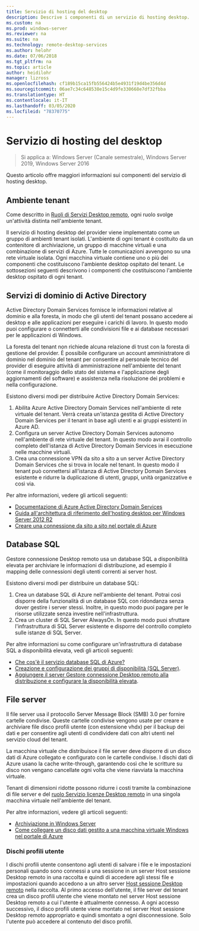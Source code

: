 ```yaml
---
title: Servizio di hosting del desktop
description: Descrive i componenti di un servizio di hosting desktop.
ms.custom: na
ms.prod: windows-server
ms.reviewer: na
ms.suite: na
ms.technology: remote-desktop-services
ms.author: helohr
ms.date: 07/06/2018
ms.tgt_pltfrm: na
ms.topic: article
author: heidilohr
manager: lizross
ms.openlocfilehash: cf189b15ca15fb556424b5e4931f19d4be356d4d
ms.sourcegitcommit: 06ae7c34c648538e15c4d9fe330668e7df32fbba
ms.translationtype: HT
ms.contentlocale: it-IT
ms.lasthandoff: 03/05/2020
ms.locfileid: "78370775"
---
```

# <a name="desktop-hosting-service"></a>Servizio di hosting del desktop

>Si applica a: Windows Server (Canale semestrale), Windows Server 2019, Windows Server 2016

Questo articolo offre maggiori informazioni sui componenti del servizio di hosting desktop.

## <a name="tenant-environment"></a>Ambiente tenant

Come descritto in [Ruoli di Servizi Desktop remoto](rds-roles.md), ogni ruolo svolge un'attività distinta nell'ambiente tenant.

Il servizio di hosting desktop del provider viene implementato come un gruppo di ambienti tenant isolati. L'ambiente di ogni tenant è costituito da un contenitore di archiviazione, un gruppo di macchine virtuali e una combinazione di servizi di Azure. Tutte le comunicazioni avvengono su una rete virtuale isolata. Ogni macchina virtuale contiene uno o più dei componenti che costituiscono l'ambiente desktop ospitato del tenant. Le sottosezioni seguenti descrivono i componenti che costituiscono l'ambiente desktop ospitato di ogni tenant.

## <a name="active-directory-domain-services"></a>Servizi di dominio di Active Directory

Active Directory Domain Services fornisce le informazioni relative al dominio e alla foresta, in modo che gli utenti del tenant possano accedere ai desktop e alle applicazioni per eseguire i carichi di lavoro. In questo modo puoi configurare o connetterti alle condivisioni file e ai database necessari per le applicazioni di Windows.

La foresta del tenant non richiede alcuna relazione di trust con la foresta di gestione del provider. È possibile configurare un account amministratore di dominio nel dominio del tenant per consentire al personale tecnico del provider di eseguire attività di amministrazione nell'ambiente del tenant (come il monitoraggio dello stato del sistema e l'applicazione degli aggiornamenti del software) e assistenza nella risoluzione dei problemi e nella configurazione.

Esistono diversi modi per distribuire Active Directory Domain Services:

1. Abilita Azure Active Directory Domain Services nell'ambiente di rete virtuale del tenant. Verrà creata un'istanza gestita di Active Directory Domain Services per il tenant in base agli utenti e ai gruppi esistenti in Azure AD.
2. Configura un server Active Directory Domain Services autonomo nell'ambiente di rete virtuale del tenant. In questo modo avrai il controllo completo dell'istanza di Active Directory Domain Services in esecuzione nelle macchine virtuali.
3. Crea una connessione VPN da sito a sito a un server Active Directory Domain Services che si trova in locale nel tenant. In questo modo il tenant può connettersi all'istanza di Active Directory Domain Services esistente e ridurre la duplicazione di utenti, gruppi, unità organizzative e così via.

Per altre informazioni, vedere gli articoli seguenti:

* [Documentazione di Azure Active Directory Domain Services](https://docs.microsoft.com/azure/active-directory-domain-services/)
* [Guida all'architettura di riferimento dell'hosting desktop per Windows Server 2012 R2](https://docs.microsoft.com/azure/vpn-gateway/vpn-gateway-howto-site-to-site-resource-manager-portal)
* [Creare una connessione da sito a sito nel portale di Azure](https://docs.microsoft.com/azure/vpn-gateway/vpn-gateway-howto-site-to-site-resource-manager-portal)

## <a name="sql-database"></a>Database SQL

Gestore connessione Desktop remoto usa un database SQL a disponibilità elevata per archiviare le informazioni di distribuzione, ad esempio il mapping delle connessioni degli utenti correnti ai server host.

Esistono diversi modi per distribuire un database SQL:

1. Crea un database SQL di Azure nell'ambiente del tenant. Potrai così disporre della funzionalità di un database SQL con ridondanza senza dover gestire i server stessi. Inoltre, in questo modo puoi pagare per le risorse utilizzate senza investire nell'infrastruttura.
2. Crea un cluster di SQL Server AlwaysOn. In questo modo puoi sfruttare l'infrastruttura di SQL Server esistente e disporre del controllo completo sulle istanze di SQL Server.

Per altre informazioni su come configurare un'infrastruttura di database SQL a disponibilità elevata, vedi gli articoli seguenti:

* [Che cos'è il servizio database SQL di Azure?](https://docs.microsoft.com/azure/sql-database/sql-database-technical-overview)
* [Creazione e configurazione dei gruppi di disponibilità (SQL Server)](https://docs.microsoft.com/sql/database-engine/availability-groups/windows/creation-and-configuration-of-availability-groups-sql-server?view=sql-server-2017).
* [Aggiungere il server Gestore connessione Desktop remoto alla distribuzione e configurare la disponibilità elevata](rds-connection-broker-cluster.md).

## <a name="file-server"></a>File server

Il file server usa il protocollo Server Message Block (SMB) 3.0 per fornire cartelle condivise. Queste cartelle condivise vengono usate per creare e archiviare file disco profili utente (con estensione vhdx) per il backup dei dati e per consentire agli utenti di condividere dati con altri utenti nel servizio cloud del tenant.

La macchina virtuale che distribuisce il file server deve disporre di un disco dati di Azure collegato e configurato con le cartelle condivise. I dischi dati di Azure usano la cache write-through, garantendo così che le scritture su disco non vengano cancellate ogni volta che viene riavviata la macchina virtuale.

Tenant di dimensioni ridotte possono ridurre i costi tramite la combinazione di file server e del [ruolo Servizio licenze Desktop remoto](rds-roles.md#remote-desktop-licensing) in una singola macchina virtuale nell'ambiente del tenant.

Per altre informazioni, vedere gli articoli seguenti:

* [Archiviazione in Windows Server](../../storage/storage.md)
* [Come collegare un disco dati gestito a una macchina virtuale Windows nel portale di Azure](https://docs.microsoft.com/azure/virtual-machines/windows/attach-managed-disk-portal?toc=%2Fazure%2Fvirtual-machines%2Fwindows%2Fclassic%2Ftoc.json)

### <a name="user-profile-disks"></a>Dischi profili utente

I dischi profili utente consentono agli utenti di salvare i file e le impostazioni personali quando sono connessi a una sessione in un server Host sessione Desktop remoto in una raccolta e quindi di accedere agli stessi file e impostazioni quando accedono a un altro server [Host sessione Desktop remoto](rds-roles.md#remote-desktop-session-host) nella raccolta. Al primo accesso dell'utente, il file server del tenant crea un disco profili utente che viene montato nel server Host sessione Desktop remoto a cui l'utente è attualmente connesso. A ogni accesso successivo, il disco profili utente viene montato nel server Host sessione Desktop remoto appropriato e quindi smontato a ogni disconnessione. Solo l'utente può accedere al contenuto del disco profili.